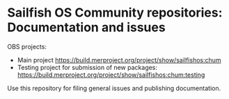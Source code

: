 # Sailfish OS Community repositories: Documentation and issues

OBS projects: 
- Main project https://build.merproject.org/project/show/sailfishos:chum
- Testing project for submission of new packages: https://build.merproject.org/project/show/sailfishos:chum:testing

Use this repository for filing general issues and publishing documentation.
